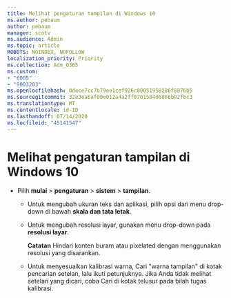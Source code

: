 ```yaml
---
title: Melihat pengaturan tampilan di Windows 10
ms.author: pebaum
author: pebaum
manager: scotv
ms.audience: Admin
ms.topic: article
ROBOTS: NOINDEX, NOFOLLOW
localization_priority: Priority
ms.collection: Adm_O365
ms.custom:
- "6005"
- "9003203"
ms.openlocfilehash: 0dece7cc7b79ee1cef926c80051958286f8876b5
ms.sourcegitcommit: 32e3ea6af00e012a4a2ff0701584d6866b92fbc3
ms.translationtype: MT
ms.contentlocale: id-ID
ms.lasthandoff: 07/14/2020
ms.locfileid: "45141547"
---
```

# <a name="view-display-settings-in-windows-10"></a>Melihat pengaturan tampilan di Windows 10

- Pilih **mulai**   >  **pengaturan**   >  **sistem**  >  **tampilan**.
    -  Untuk mengubah ukuran teks dan aplikasi, pilih opsi dari menu drop-down di bawah **skala dan tata letak**.
    - Untuk mengubah resolusi layar, gunakan menu drop-down pada **resolusi layar**.
     
      **Catatan** Hindari konten buram atau pixelated dengan menggunakan resolusi yang disarankan.
    - Untuk menyesuaikan kalibrasi warna, Cari "warna tampilan" di kotak pencarian setelan, lalu ikuti petunjuknya. Jika Anda tidak melihat setelan yang dicari, coba Cari di kotak telusur pada bilah tugas kalibrasi.